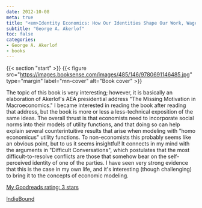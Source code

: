 ```yaml
---
date: 2012-10-08
meta: true
title: "<em>Identity Economics: How Our Identities Shape Our Work, Wages, and Well-Being</em>"
subtitle: "George A. Akerlof"
toc: false
categories:
- George A. Akerlof
- books
---
```


{{< section "start" >}}
{{< figure src="https://images.booksense.com/images/485/146/9780691146485.jpg" type="margin" label="mn-cover" alt="Book cover" >}}

The topic of this book is very interesting; however, it is basically an elaboration of Akerlof's AEA presidential address "The Missing Motivation in Macroeconomics." I became interested in reading the book after reading that address, but the book is more or less a less-technical exposition of the same ideas. The overall thrust is that economists need to incorporate social norms into their models of utility functions, and that doing so can help explain several counterintuitive results that arise when modeling with "homo economicus" utility functions. To non-economists this probably seems like an obvious point, but to us it seems insightful! It connects in my mind with the arguments in "Difficult Conversations", which postulates that the most difficult-to-resolve conflicts are those that somehow bear on the self-perceived identity of one of the parties. I have seen very strong evidence that this is the case in my own life, and it's interesting (though challenging) to bring it to the concepts of economic modeling.

[My Goodreads rating: 3 stars](https://www.goodreads.com/review/show/416258390)  

[IndieBound](https://www.indiebound.org/book/9780691146485)
